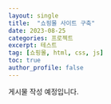 ```yaml
---
layout: single
title:  "쇼핑몰 사이트 구축"
date: 2023-08-25
categories: 프로젝트
excerpt: 테스트
tag: [쇼핑몰, html, css, js]
toc: true
author_profile: false
---
```


게시물 작성 예정입니다.